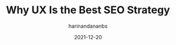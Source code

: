 ---
author: harinandananbs
date: 2021-12-20
draft: true
publisher: uxmatters
tags:
  - user-experience
  - seo
target_url: https://www.uxmatters.com/mt/archives/2021/12/why-ux-is-the-best-seo-strategy.php
title: Why UX Is the Best SEO Strategy
---